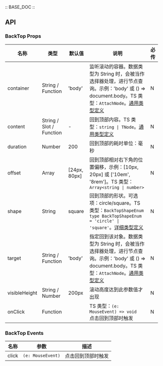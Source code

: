 :: BASE_DOC ::

## API

### BackTop Props

名称 | 类型 | 默认值 | 说明 | 必传
-- | -- | -- | -- | --
container | String / Function | 'body' | 监听滚动的容器。数据类型为 String 时，会被当作选择器处理，进行节点查询。示例：'body' 或 () => document.body。TS 类型：`AttachNode`。[通用类型定义](https://github.com/Tencent/tdesign-vue/blob/develop/src/common.ts) | N
content | String / Slot / Function | - | 回到顶部内容。TS 类型：`string \| TNode`。[通用类型定义](https://github.com/Tencent/tdesign-vue/blob/develop/src/common.ts) | N
duration | Number | 200 | 回到顶部的耗时单位：毫秒 | N
offset | Array | [24px, 80px] | 回到顶部相对右下角的位置偏移，示例：[10px, 20px] 或 ['10em', '8rem']。TS 类型：`Array<string \| number>` | N
shape | String | square | 回到顶部的形状。可选项：circle/square。TS 类型：`BackTopShapeEnum ` `type BackTopShapeEnum = 'circle' \| 'square'`。[详细类型定义](https://github.com/Tencent/tdesign-vue/tree/develop/src/back-top/type.ts) | N
target | String / Function | 'body' | 指定回到该对象。数据类型为 String 时，会被当作选择器处理，进行节点查询。示例：'body' 或 () => document.body。TS 类型：`AttachNode`。[通用类型定义](https://github.com/Tencent/tdesign-vue/blob/develop/src/common.ts) | N
visibleHeight | String / Number | 200px | 滚动高度达到此参数值才出现 | N
onClick | Function |  | TS 类型：`(e: MouseEvent) => void`<br/>点击回到顶部时触发 | N

### BackTop Events

名称 | 参数 | 描述
-- | -- | --
click | `(e: MouseEvent)` | 点击回到顶部时触发
